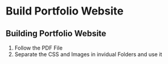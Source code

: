 # Build Portfolio Website
Building Portfolio Website
------------------------------------
1. Follow the PDF File
2. Separate the CSS and Images in invidual Folders and use it

